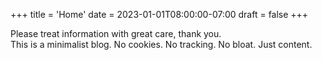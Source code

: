 +++
title = 'Home'
date = 2023-01-01T08:00:00-07:00
draft = false
+++

Please treat information with great care, thank you.  
This is a minimalist blog. No cookies. No tracking. No bloat. Just content.

